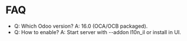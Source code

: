 # FAQ

- Q: Which Odoo version? A: 16.0 (OCA/OCB packaged).
- Q: How to enable? A: Start server with --addon l10n_il or install in UI.
